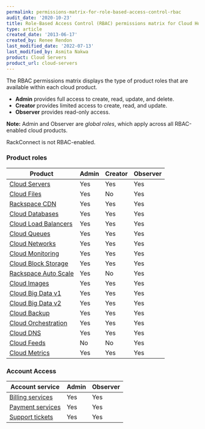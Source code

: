 ```yaml
---
permalink: permissions-matrix-for-role-based-access-control-rbac
audit_date: '2020-10-23'
title: Role-Based Access Control (RBAC) permissions matrix for Cloud Hosting
type: article
created_date: '2013-06-17'
created_by: Renee Rendon
last_modified_date: '2022-07-13'
last_modified_by: Asmita Nakwa
product: Cloud Servers
product_url: cloud-servers
---
```


The RBAC permissions matrix displays the type of product roles that are available within each cloud product.

- **Admin** provides full access to create, read, update, and delete.
- **Creator** provides limited access to create, read, and update.
- **Observer** provides read-only access.

**Note:** Admin and Observer are *global roles*, which apply across all RBAC-enabled cloud products.

RackConnect is not RBAC-enabled.

### Product roles

**Product** | **Admin** | **Creator** | **Observer**
--- | --- | --- | ---
[Cloud Servers](/support/how-to/permissions-matrix-for-next-generation-cloud-servers) | Yes | Yes | Yes
[Cloud Files](/support/how-to/permissions-matrix-for-cloud-files) | Yes | No | Yes
[Rackspace CDN](/support/how-to/permission-matrix-for-rackspace-cdn) | Yes | Yes | Yes
[Cloud Databases](/support/how-to/permissions-matrix-for-cloud-databases) | Yes | Yes | Yes
[Cloud Load Balancers](/support/how-to/permissions-matrix-for-cloud-load-balancers) | Yes | Yes | Yes
[Cloud Queues](/support/how-to/permissions-matrix-for-cloud-queues) | Yes | Yes | Yes
[Cloud Networks](/support/how-to/permissions-matrix-for-cloud-networks) | Yes | Yes | Yes
[Cloud Monitoring](/support/how-to/permissions-matrix-for-rackspace-monitoring) | Yes | Yes | Yes
[Cloud Block Storage](/support/how-to/permissions-matrix-for-cloud-block-storage) | Yes | Yes | Yes
[Rackspace Auto Scale](/support/how-to/permissions-matrix-for-auto-scale) | Yes | No | Yes
[Cloud Images](/support/how-to/detailed-permissions-matrix-for-cloud-images) | Yes | Yes | Yes
[Cloud Big Data v1](/support/how-to/detailed-permissions-matrix-for-cloud-big-data) | Yes | Yes | Yes
[Cloud Big Data v2](/support/how-to/detailed-permissions-matrix-for-cloud-big-data-v2) | Yes | Yes | Yes
[Cloud Backup](/support/how-to/permission-matrix-for-cloud-backup) | Yes | Yes | Yes
[Cloud Orchestration](/support/how-to/permissions-matrix-for-cloud-orchestration) | Yes | Yes | Yes
[Cloud DNS](/support/how-to/detailed-permissions-matrix-for-dns) | Yes | Yes | Yes
[Cloud Feeds](/support/how-to/detailed-permissions-matrix-for-cloud-feeds) | No | No | Yes
[Cloud Metrics](/support/how-to/detailed-permissions-matrix-for-cloud-metrics) | Yes | Yes | Yes

### Account Access

**Account service** | **Admin** | **Observer**
--------------- | --- | ---
[Billing services](/support/how-to/detailed-permissions-matrix-for-billing-services) | Yes | Yes
[Payment services](/support/how-to/detailed-permissions-matrix-for-billing-services) | Yes | Yes
[Support tickets](/support/how-to/detailed-permissions-matrix-for-support-tickets) | Yes | Yes
